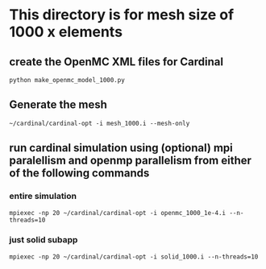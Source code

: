 # This directory is for mesh size of 1000 x elements
## create the OpenMC XML files for Cardinal
`python make_openmc_model_1000.py`
## Generate the mesh
`~/cardinal/cardinal-opt -i mesh_1000.i --mesh-only`
## run cardinal simulation using (optional) mpi paralellism and openmp parallelism from either of the following commands
### entire simulation
`mpiexec -np 20 ~/cardinal/cardinal-opt -i openmc_1000_1e-4.i --n-threads=10`
### just solid subapp
`mpiexec -np 20 ~/cardinal/cardinal-opt -i solid_1000.i --n-threads=10`
